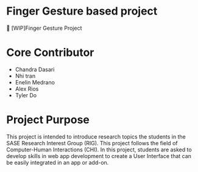 # Finger Gesture based project
🚧 [WIP]Finger Gesture Project

# Core Contributor
- Chandra Dasari
- Nhi tran
- Enelin Medrano
- Alex Rios
- Tyler Do

# Project Purpose
This project is intended to introduce research topics the students in the SASE Research Interest Group (RIG). This project follows the field of Computer-Human Interactions (CHI). In this project, students are asked to develop skills in web app development to create a User Interface that can be easily integrated in an app or add-on.